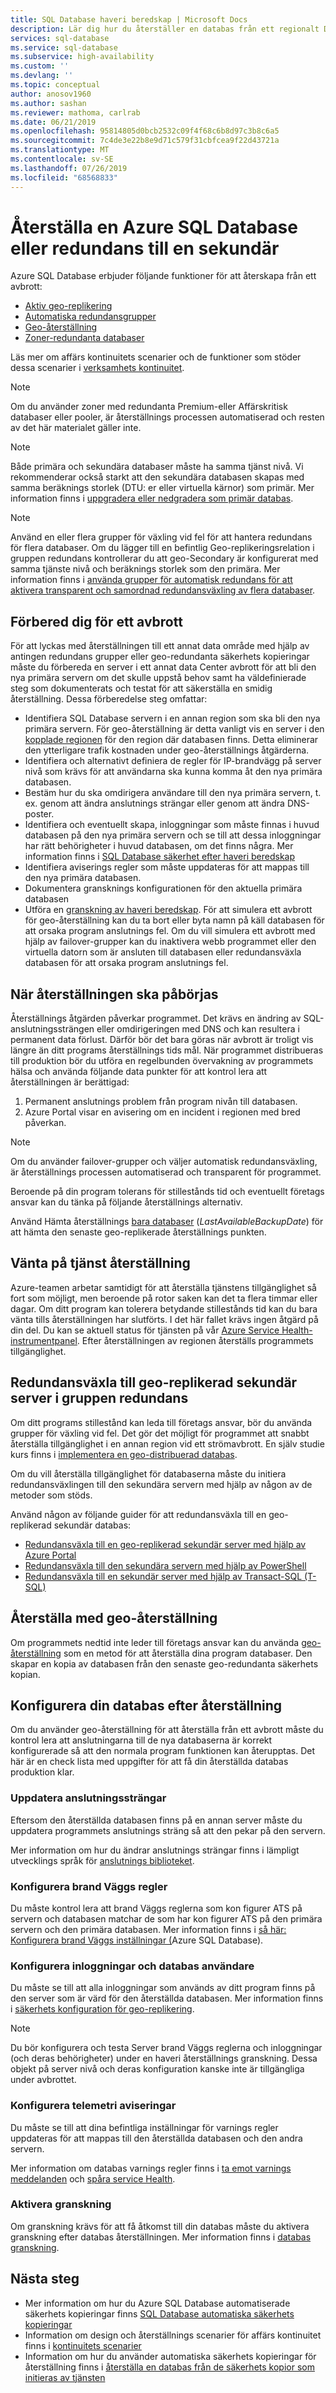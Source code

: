 ```yaml
---
title: SQL Database haveri beredskap | Microsoft Docs
description: Lär dig hur du återställer en databas från ett regionalt Data Center avbrott eller haveri med Azure SQL Database aktiv geo-replikering och geo-återställnings funktioner.
services: sql-database
ms.service: sql-database
ms.subservice: high-availability
ms.custom: ''
ms.devlang: ''
ms.topic: conceptual
author: anosov1960
ms.author: sashan
ms.reviewer: mathoma, carlrab
ms.date: 06/21/2019
ms.openlocfilehash: 95814805d0bcb2532c09f4f68c6b8d97c3b8c6a5
ms.sourcegitcommit: 7c4de3e22b8e9d71c579f31cbfcea9f22d43721a
ms.translationtype: MT
ms.contentlocale: sv-SE
ms.lasthandoff: 07/26/2019
ms.locfileid: "68568833"
---
```

# <a name="restore-an-azure-sql-database-or-failover-to-a-secondary"></a>Återställa en Azure SQL Database eller redundans till en sekundär

Azure SQL Database erbjuder följande funktioner för att återskapa från ett avbrott:

- [Aktiv geo-replikering](sql-database-active-geo-replication.md)
- [Automatiska redundansgrupper](sql-database-auto-failover-group.md)
- [Geo-återställning](sql-database-recovery-using-backups.md#point-in-time-restore)
- [Zoner-redundanta databaser](sql-database-high-availability.md)

Läs mer om affärs kontinuitets scenarier och de funktioner som stöder dessa scenarier i [verksamhets kontinuitet](sql-database-business-continuity.md).

> [!NOTE]
> Om du använder zoner med redundanta Premium-eller Affärskritisk databaser eller pooler, är återställnings processen automatiserad och resten av det här materialet gäller inte.

> [!NOTE]
> Både primära och sekundära databaser måste ha samma tjänst nivå. Vi rekommenderar också starkt att den sekundära databasen skapas med samma beräknings storlek (DTU: er eller virtuella kärnor) som primär. Mer information finns i [uppgradera eller nedgradera som primär databas](sql-database-active-geo-replication.md#upgrading-or-downgrading-primary-database).

> [!NOTE]
> Använd en eller flera grupper för växling vid fel för att hantera redundans för flera databaser.
> Om du lägger till en befintlig Geo-replikeringsrelation i gruppen redundans kontrollerar du att geo-Secondary är konfigurerat med samma tjänste nivå och beräknings storlek som den primära. Mer information finns i [använda grupper för automatisk redundans för att aktivera transparent och samordnad redundansväxling av flera databaser](sql-database-auto-failover-group.md).

## <a name="prepare-for-the-event-of-an-outage"></a>Förbered dig för ett avbrott

För att lyckas med återställningen till ett annat data område med hjälp av antingen redundans grupper eller geo-redundanta säkerhets kopieringar måste du förbereda en server i ett annat data Center avbrott för att bli den nya primära servern om det skulle uppstå behov samt ha väldefinierade steg som dokumenterats och testat för att säkerställa en smidig återställning. Dessa förberedelse steg omfattar:

- Identifiera SQL Database servern i en annan region som ska bli den nya primära servern. För geo-återställning är detta vanligt vis en server i den [kopplade regionen](../best-practices-availability-paired-regions.md) för den region där databasen finns. Detta eliminerar den ytterligare trafik kostnaden under geo-återställnings åtgärderna.
- Identifiera och alternativt definiera de regler för IP-brandvägg på server nivå som krävs för att användarna ska kunna komma åt den nya primära databasen.
- Bestäm hur du ska omdirigera användare till den nya primära servern, t. ex. genom att ändra anslutnings strängar eller genom att ändra DNS-poster.
- Identifiera och eventuellt skapa, inloggningar som måste finnas i huvud databasen på den nya primära servern och se till att dessa inloggningar har rätt behörigheter i huvud databasen, om det finns några. Mer information finns i [SQL Database säkerhet efter haveri beredskap](sql-database-geo-replication-security-config.md)
- Identifiera aviserings regler som måste uppdateras för att mappas till den nya primära databasen.
- Dokumentera gransknings konfigurationen för den aktuella primära databasen
- Utföra en [granskning av haveri beredskap](sql-database-disaster-recovery-drills.md). För att simulera ett avbrott för geo-återställning kan du ta bort eller byta namn på käll databasen för att orsaka program anslutnings fel. Om du vill simulera ett avbrott med hjälp av failover-grupper kan du inaktivera webb programmet eller den virtuella datorn som är ansluten till databasen eller redundansväxla databasen för att orsaka program anslutnings fel.

## <a name="when-to-initiate-recovery"></a>När återställningen ska påbörjas

Återställnings åtgärden påverkar programmet. Det krävs en ändring av SQL-anslutningssträngen eller omdirigeringen med DNS och kan resultera i permanent data förlust. Därför bör det bara göras när avbrott är troligt vis längre än ditt programs återställnings tids mål. När programmet distribueras till produktion bör du utföra en regelbunden övervakning av programmets hälsa och använda följande data punkter för att kontrol lera att återställningen är berättigad:

1. Permanent anslutnings problem från program nivån till databasen.
2. Azure Portal visar en avisering om en incident i regionen med bred påverkan.

> [!NOTE]
> Om du använder failover-grupper och väljer automatisk redundansväxling, är återställnings processen automatiserad och transparent för programmet.

Beroende på din program tolerans för stillestånds tid och eventuellt företags ansvar kan du tänka på följande återställnings alternativ.

Använd Hämta återställnings [bara databaser](https://msdn.microsoft.com/library/dn800985.aspx) (*LastAvailableBackupDate*) för att hämta den senaste geo-replikerade återställnings punkten.

## <a name="wait-for-service-recovery"></a>Vänta på tjänst återställning

Azure-teamen arbetar samtidigt för att återställa tjänstens tillgänglighet så fort som möjligt, men beroende på rotor saken kan det ta flera timmar eller dagar.  Om ditt program kan tolerera betydande stillestånds tid kan du bara vänta tills återställningen har slutförts. I det här fallet krävs ingen åtgärd på din del. Du kan se aktuell status för tjänsten på vår [Azure Service Health-instrumentpanel](https://azure.microsoft.com/status/). Efter återställningen av regionen återställs programmets tillgänglighet.

## <a name="fail-over-to-geo-replicated-secondary-server-in-the-failover-group"></a>Redundansväxla till geo-replikerad sekundär server i gruppen redundans

Om ditt programs stillestånd kan leda till företags ansvar, bör du använda grupper för växling vid fel. Det gör det möjligt för programmet att snabbt återställa tillgänglighet i en annan region vid ett strömavbrott. En själv studie kurs finns i [implementera en geo-distribuerad databas](sql-database-implement-geo-distributed-database.md).

Om du vill återställa tillgänglighet för databaserna måste du initiera redundansväxlingen till den sekundära servern med hjälp av någon av de metoder som stöds.

Använd någon av följande guider för att redundansväxla till en geo-replikerad sekundär databas:

- [Redundansväxla till en geo-replikerad sekundär server med hjälp av Azure Portal](sql-database-geo-replication-portal.md)
- [Redundansväxla till den sekundära servern med hjälp av PowerShell](scripts/sql-database-setup-geodr-and-failover-database-powershell.md)
- [Redundansväxla till en sekundär server med hjälp av Transact-SQL (T-SQL)](/sql/t-sql/statements/alter-database-transact-sql?view=azuresqldb-current#e-failover-to-a-geo-replication-secondary)

## <a name="recover-using-geo-restore"></a>Återställa med geo-återställning

Om programmets nedtid inte leder till företags ansvar kan du använda [geo-återställning](sql-database-recovery-using-backups.md) som en metod för att återställa dina program databaser. Den skapar en kopia av databasen från den senaste geo-redundanta säkerhets kopian.

## <a name="configure-your-database-after-recovery"></a>Konfigurera din databas efter återställning

Om du använder geo-återställning för att återställa från ett avbrott måste du kontrol lera att anslutningarna till de nya databaserna är korrekt konfigurerade så att den normala program funktionen kan återupptas. Det här är en check lista med uppgifter för att få din återställda databas produktion klar.

### <a name="update-connection-strings"></a>Uppdatera anslutningssträngar

Eftersom den återställda databasen finns på en annan server måste du uppdatera programmets anslutnings sträng så att den pekar på den servern.

Mer information om hur du ändrar anslutnings strängar finns i lämpligt utvecklings språk för [anslutnings biblioteket](sql-database-libraries.md).

### <a name="configure-firewall-rules"></a>Konfigurera brand Väggs regler

Du måste kontrol lera att brand Väggs reglerna som kon figurer ATS på servern och databasen matchar de som har kon figurer ATS på den primära servern och den primära databasen. Mer information finns i [så här: Konfigurera brand Väggs inställningar (](sql-database-configure-firewall-settings.md)Azure SQL Database).

### <a name="configure-logins-and-database-users"></a>Konfigurera inloggningar och databas användare

Du måste se till att alla inloggningar som används av ditt program finns på den server som är värd för den återställda databasen. Mer information finns i [säkerhets konfiguration för geo-replikering](sql-database-geo-replication-security-config.md).

> [!NOTE]
> Du bör konfigurera och testa Server brand Väggs reglerna och inloggningar (och deras behörigheter) under en haveri återställnings granskning. Dessa objekt på server nivå och deras konfiguration kanske inte är tillgängliga under avbrottet.

### <a name="setup-telemetry-alerts"></a>Konfigurera telemetri aviseringar

Du måste se till att dina befintliga inställningar för varnings regler uppdateras för att mappas till den återställda databasen och den andra servern.

Mer information om databas varnings regler finns i [ta emot varnings meddelanden](../monitoring-and-diagnostics/insights-receive-alert-notifications.md) och [spåra service Health](../monitoring-and-diagnostics/insights-service-health.md).

### <a name="enable-auditing"></a>Aktivera granskning

Om granskning krävs för att få åtkomst till din databas måste du aktivera granskning efter databas återställningen. Mer information finns i [databas granskning](sql-database-auditing.md).

## <a name="next-steps"></a>Nästa steg

- Mer information om hur du Azure SQL Database automatiserade säkerhets kopieringar finns [SQL Database automatiska säkerhets kopieringar](sql-database-automated-backups.md)
- Information om design och återställnings scenarier för affärs kontinuitet finns i [kontinuitets scenarier](sql-database-business-continuity.md)
- Information om hur du använder automatiska säkerhets kopieringar för återställning finns i [återställa en databas från de säkerhets kopior som initieras av tjänsten](sql-database-recovery-using-backups.md)
